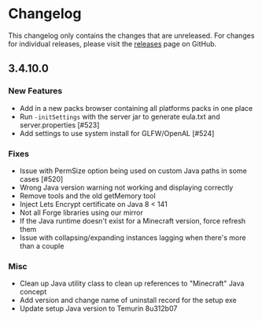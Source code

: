 # Changelog

This changelog only contains the changes that are unreleased. For changes for individual releases, please visit the
[releases](https://github.com/ATLauncher/ATLauncher/releases) page on GitHub.

## 3.4.10.0

### New Features
- Add in a new packs browser containing all platforms packs in one place
- Run `-initSettings` with the server jar to generate eula.txt and server.properties [#523]
- Add settings to use system install for GLFW/OpenAL [#524]

### Fixes
- Issue with PermSize option being used on custom Java paths in some cases [#520]
- Wrong Java version warning not working and displaying correctly
- Remove tools and the old getMemory tool
- Inject Lets Encrypt certificate on Java 8 < 141
- Not all Forge libraries using our mirror
- If the Java runtime doesn't exist for a Minecraft version, force refresh them
- Issue with collapsing/expanding instances lagging when there's more than a couple

### Misc
- Clean up Java utility class to clean up references to "Minecraft" Java concept
- Add version and change name of uninstall record for the setup exe
- Update setup Java version to Temurin 8u312b07
